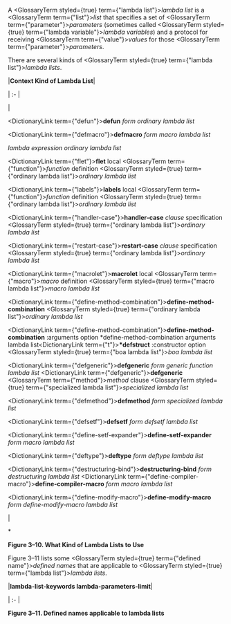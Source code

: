  



A <GlossaryTerm styled={true} term={"lambda list"}><i>lambda list</i></GlossaryTerm> is a <GlossaryTerm  term={"list"}><i>list</i></GlossaryTerm> that specifies a set of <GlossaryTerm  term={"parameter"}><i>parameters</i></GlossaryTerm> (sometimes called <GlossaryTerm styled={true} term={"lambda variable"}><i>lambda variables</i></GlossaryTerm>) and a protocol for receiving <GlossaryTerm  term={"value"}><i>values</i></GlossaryTerm> for those <GlossaryTerm  term={"parameter"}><i>parameters</i></GlossaryTerm>. 



There are several kinds of <GlossaryTerm styled={true} term={"lambda list"}><i>lambda lists</i></GlossaryTerm>. 



|**Context Kind of Lambda List**|

| :- |

|<p><DictionaryLink  term={"defun"}><b>defun</b></DictionaryLink> *form ordinary lambda list* </p><p><DictionaryLink  term={"defmacro"}><b>defmacro</b></DictionaryLink> *form macro lambda list* </p><p>*lambda expression ordinary lambda list* </p><p><DictionaryLink  term={"flet"}><b>flet</b></DictionaryLink> local <GlossaryTerm  term={"function"}><i>function</i></GlossaryTerm> definition <GlossaryTerm styled={true} term={"ordinary lambda list"}><i>ordinary lambda list</i></GlossaryTerm> </p><p><DictionaryLink  term={"labels"}><b>labels</b></DictionaryLink> local <GlossaryTerm  term={"function"}><i>function</i></GlossaryTerm> definition <GlossaryTerm styled={true} term={"ordinary lambda list"}><i>ordinary lambda list</i></GlossaryTerm> </p><p><DictionaryLink  term={"handler-case"}><b>handler-case</b></DictionaryLink> *clause* specification <GlossaryTerm styled={true} term={"ordinary lambda list"}><i>ordinary lambda list</i></GlossaryTerm> </p><p><DictionaryLink  term={"restart-case"}><b>restart-case</b></DictionaryLink> *clause* specification <GlossaryTerm styled={true} term={"ordinary lambda list"}><i>ordinary lambda list</i></GlossaryTerm> </p><p><DictionaryLink  term={"macrolet"}><b>macrolet</b></DictionaryLink> local <GlossaryTerm  term={"macro"}><i>macro</i></GlossaryTerm> definition <GlossaryTerm styled={true} term={"macro lambda list"}><i>macro lambda list</i></GlossaryTerm> </p><p><DictionaryLink  term={"define-method-combination"}><b>define-method-combination</b></DictionaryLink> <GlossaryTerm styled={true} term={"ordinary lambda list"}><i>ordinary lambda list</i></GlossaryTerm> </p><p><DictionaryLink  term={"define-method-combination"}><b>define-method-combination</b></DictionaryLink> :arguments option *define-method-combination arguments lambda list<DictionaryLink  term={"t"}><b>*defstruct</b></DictionaryLink> :constructor option <GlossaryTerm styled={true} term={"boa lambda list"}><i>boa lambda list</i></GlossaryTerm> </p><p><DictionaryLink  term={"defgeneric"}><b>defgeneric</b></DictionaryLink> *form generic function lambda list* <DictionaryLink  term={"defgeneric"}><b>defgeneric</b></DictionaryLink> <GlossaryTerm  term={"method"}><i>method</i></GlossaryTerm> clause <GlossaryTerm styled={true} term={"specialized lambda list"}><i>specialized lambda list</i></GlossaryTerm> </p><p><DictionaryLink  term={"defmethod"}><b>defmethod</b></DictionaryLink> *form specialized lambda list* </p><p><DictionaryLink  term={"defsetf"}><b>defsetf</b></DictionaryLink> *form defsetf lambda list* </p><p><DictionaryLink  term={"define-setf-expander"}><b>define-setf-expander</b></DictionaryLink> *form macro lambda list* </p><p><DictionaryLink  term={"deftype"}><b>deftype</b></DictionaryLink> *form deftype lambda list* </p><p><DictionaryLink  term={"destructuring-bind"}><b>destructuring-bind</b></DictionaryLink> *form destructuring lambda list* <DictionaryLink  term={"define-compiler-macro"}><b>define-compiler-macro</b></DictionaryLink> *form macro lambda list* </p><p><DictionaryLink  term={"define-modify-macro"}><b>define-modify-macro</b></DictionaryLink> *form define-modify-macro lambda list*</p>|





\* 



**Figure 3–10. What Kind of Lambda Lists to Use** 



Figure 3–11 lists some <GlossaryTerm styled={true} term={"defined name"}><i>defined names</i></GlossaryTerm> that are applicable to <GlossaryTerm styled={true} term={"lambda list"}><i>lambda lists</i></GlossaryTerm>. 



|**lambda-list-keywords lambda-parameters-limit**|

| :- |





**Figure 3–11. Defined names applicable to lambda lists** 



